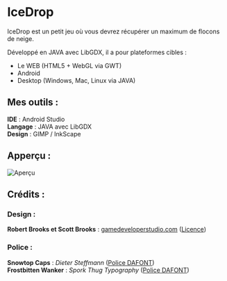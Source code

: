 IceDrop
=======

IceDrop est un petit jeu où vous devrez récupérer un maximum de flocons de neige.  
 

Développé en JAVA avec LibGDX, il a pour plateformes cibles :
* Le WEB (HTML5 + WebGL via GWT)
* Android
* Desktop (Windows, Mac, Linux via JAVA)

Mes outils :
------------

**IDE** : Android Studio  
**Langage** : JAVA avec LibGDX  
**Design** : GIMP / InkScape

Apperçu :
---------

![Aperçu](https://raw.githubusercontent.com/neeftarah/icedrop/master/design_sources/preview.jpg)


Crédits :
---------

### Design :

**Robert Brooks et Scott Brooks** :  [gamedeveloperstudio.com](http://www.gamedeveloperstudio.com) ([Licence](http://www.gamedeveloperstudio.com/license.php))


### Police : 

**Snowtop Caps** : *Dieter Steffmann* ([Police DAFONT](http://www.dafont.com/snowtop-caps.font))  
**Frostbitten Wanker** : *Spork Thug Typography* ([Police DAFONT](http://www.dafont.com/frostbitten-wanker.font))  